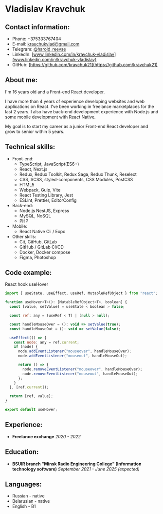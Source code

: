# Vladislav Kravchuk

## Contact information:

- Phone: +375333767404
- E-mail: krauchukvlad@gmail.com
- Telegram: [@harold_reevse](https://t.me/harold_reevse)
- LinkedIn: [www.linkedin.com/in/kravchuk-vladislav](www.linkedin.com/in/kravchuk-vladislav)
- GitHub: [https://github.com/kravchuk21](https://github.com/kravchuk21)

## About me:

I'm 16 years old and a Front-end React developer.

I have more than 4 years of experience developing websites and web applications on React. I've been working in freelance marketplaces for the last 2 years. I also have back-end development experience with Node.js and some mobile development with React Native.

My goal is to start my career as a junior Front-end React developer and grow to senior within 5 years.

## Technical skills:

- Front-end:
  - TypeScript, JavaScript(ES6+)
  - React, Next.js
  - Redux, Redux Toolkit, Redux Saga, Redux Thunk, Reselect
  - CSS, SCSS, styled-components, CSS Modules, PostCSS
  - HTML5
  - Webpack, Gulp, Vite
  - React Testing Library, Jest
  - ESLint, Prettier, EditorConfig
- Back-end:
  - Node.js NestJS, Express
  - MySQL, NoSQL
  - PHP
- Mobile:
  - React Native Cli / Expo
- Other skills:
  - Git, GitHub, GitLab
  - GitHub / GitLab CI/CD
  - Docker, Docker compose
  - Figma, Photoshop

## Code example:

React hook useHover

```javascript
import { useState, useEffect, useRef, MutableRefObject } from "react";

function useHover<T>(): [MutableRefObject<T>, boolean] {
  const [value, setValue] = useState < boolean > false;

  const ref: any = (useRef < T) | (null > null);

  const handleMouseOver = (): void => setValue(true);
  const handleMouseOut = (): void => setValue(false);

  useEffect(() => {
    const node: any = ref.current;
    if (node) {
      node.addEventListener("mouseover", handleMouseOver);
      node.addEventListener("mouseout", handleMouseOut);

      return () => {
        node.removeEventListener("mouseover", handleMouseOver);
        node.removeEventListener("mouseout", handleMouseOut);
      };
    }
  }, [ref.current]);

  return [ref, value];
}

export default useHover;
```

## Experience:

- **Freelance exchange**
  _2020 - 2022_

## Education:

- **BSUIR branch "Minsk Radio Engineering College" (Information technology software)**
  _September 2021 - June 2025 (expected)_

## Languages:

- Russian - native
- Belarusian - native
- English - B1
